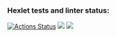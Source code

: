 ### Hexlet tests and linter status:
[![Actions Status](https://github.com/nkrasnov322/java-project-lvl4/workflows/hexlet-check/badge.svg)](https://github.com/nkrasnov322/java-project-lvl4/actions)
<a href="https://codeclimate.com/github/nkrasnov322/java-project-lvl4/maintainability"><img src="https://api.codeclimate.com/v1/badges/9e9ad266fd0b77f92847/maintainability" /></a>
<a href="https://codeclimate.com/github/nkrasnov322/java-project-lvl4/test_coverage"><img src="https://api.codeclimate.com/v1/badges/9e9ad266fd0b77f92847/test_coverage" /></a>
